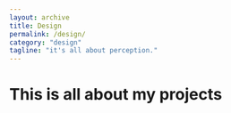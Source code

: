 ```yaml
---
layout: archive
title: Design
permalink: /design/
category: "design"
tagline: "it's all about perception."
---
```


<h1>This is all about my projects</h1>
